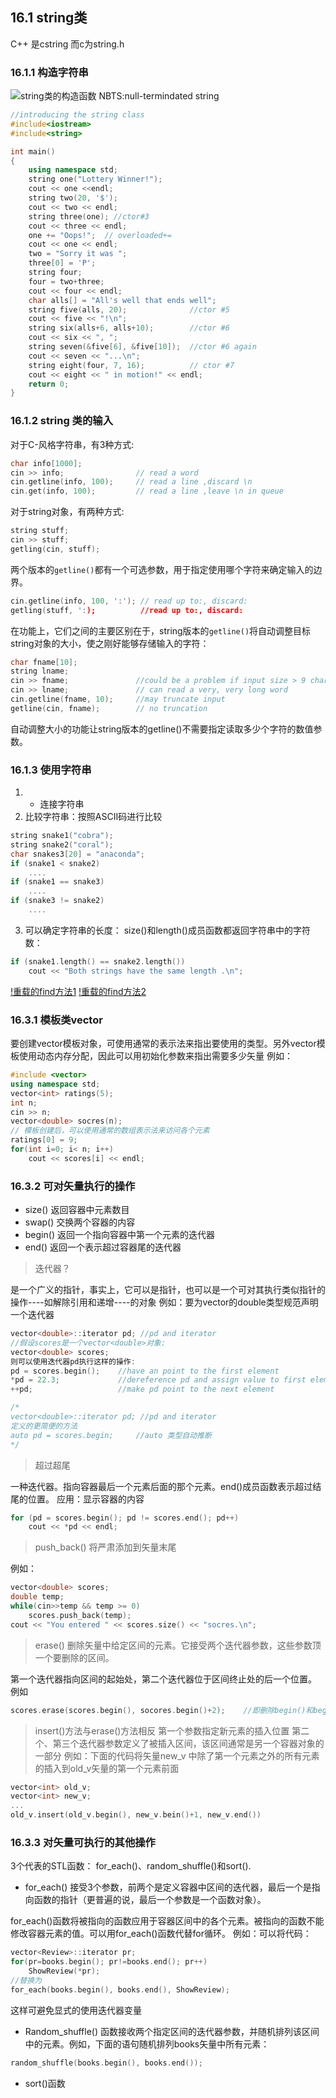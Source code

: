 ## 16.1 string类
C++ 是cstring 而c为string.h
### 16.1.1 构造字符串
![string类的构造函数](https://ae03.alicdn.com/kf/H23285625028a475aadbbc1f81f36f87fv.png)
NBTS:null-termindated string
```cpp
//introducing the string class
#include<iostream>
#include<string>

int main()
{
    using namespace std;
    string one("Lottery Winner!");
    cout << one <<endl;
    string two(20, '$');
    cout << two << endl;
    string three(one); //ctor#3
    cout << three << endl;
    one += "Oops!";  // overloaded+=
    cout << one << endl;
    two = "Sorry it was ";
    three[0] = 'P';
    string four;
    four = two+three;
    cout << four << endl;
    char alls[] = "All's well that ends well";
    string five(alls, 20);              //ctor #5
    cout << five << "!\n";
    string six(alls+6, alls+10);        //ctor #6
    cout << six << ", ";
    string seven(&five[6], &five[10]);  //ctor #6 again
    cout << seven << "...\n";
    string eight(four, 7, 16);          // ctor #7
    cout << eight << " in motion!" << endl;
    return 0;
}
```

### 16.1.2 string 类的输入
对于C-风格字符串，有3种方式:
```cpp
char info[1000];
cin >> info;                // read a word
cin.getline(info, 100);     // read a line ,discard \n
cin.get(info, 100);         // read a line ,leave \n in queue
```
对于string对象，有两种方式:
```cpp
string stuff;
cin >> stuff;
getling(cin, stuff);
```
两个版本的```getline()```都有一个可选参数，用于指定使用哪个字符来确定输入的边界。
```cpp
cin.getline(info, 100, ':'); // read up to:, discard:
getling(stuff, ':);          //read up to:, discard:
```
在功能上，它们之间的主要区别在于，string版本的```getline()```将自动调整目标string对象的大小，使之刚好能够存储输入的字符：
```cpp
char fname[10];
string lname;
cin >> fname;               //could be a problem if input size > 9 characters
cin >> lname;               // can read a very, very long word
cin.getline(fname, 10);     //may truncate input
getline(cin, fname);        // no truncation
```
自动调整大小的功能让string版本的getline()不需要指定读取多少个字符的数值参数。
### 16.1.3 使用字符串
1. + 连接字符串
2. 比较字符串：按照ASCII码进行比较
```cpp
string snake1("cobra");
string snake2("coral");
char snakes3[20] = "anaconda";
if (snake1 < snake2)
    ....
if (snake1 == snake3)
    ....
if (snake3 != snake2)
    ....
```

3. 可以确定字符串的长度：
size()和length()成员函数都返回字符串中的字符数：
```cpp
if (snake1.length() == snake2.length())
    cout << "Both strings have the same length .\n";
```
[!重载的find方法1](https://ae01.alicdn.com/kf/H25bc6ac110574437b2b2c793e867835a7.png)
[!重载的find方法2](https://ae05.alicdn.com/kf/Hbd92a2279e3c43f5b42637e36d2843017.png)

### 16.3.1 模板类vector
要创建vector模板对象，可使用通常的<type>表示法来指出要使用的类型。另外vector模板使用动态内存分配，因此可以用初始化参数来指出需要多少矢量
例如：
```cpp
#include <vector>
using namespace std;
vector<int> ratings(5);
int n;
cin >> n;
vector<double> socres(n);
// 模板创建后，可以使用通常的数组表示法来访问各个元素
ratings[0] = 9;
for(int i=0; i< n; i++)
    cout << scores[i] << endl;
```
### 16.3.2 可对矢量执行的操作
- size() 返回容器中元素数目
- swap() 交换两个容器的内容
- begin() 返回一个指向容器中第一个元素的迭代器
- end() 返回一个表示超过容器尾的迭代器

> 迭代器？

是一个广义的指针，事实上，它可以是指针，也可以是一个可对其执行类似指针的操作----如解除引用和递增----的对象
例如：要为vector的double类型规范声明一个迭代器
```cpp
vector<double>::iterator pd; //pd and iterator
//假设scores是一个vector<double>对象:
vector<double> scores;
则可以使用迭代器pd执行这样的操作:
pd = scores.begin();    //have an point to the first element
*pd = 22.3;             //dereference pd and assign value to first element
++pd;                   //make pd point to the next element

/*
vector<double>::iterator pd; //pd and iterator
定义的更简便的方法
auto pd = scores.begin;     //auto 类型自动推断
*/
```
> 超过超尾

一种迭代器。指向容器最后一个元素后面的那个元素。end()成员函数表示超过结尾的位置。
应用：显示容器的内容
```cpp
for (pd = scores.begin(); pd != scores.end(); pd++)
    cout << *pd << endl;
```
> push_back() 将严肃添加到矢量末尾

例如：
```cpp
vector<double> scores;
double temp;
while(cin>>temp && temp >= 0)
    scores.push_back(temp);
cout << "You entered " << scores.size() << "socres.\n";
```

> erase() 删除矢量中给定区间的元素。它接受两个迭代器参数，这些参数顶一个要删除的区间。

第一个迭代器指向区间的起始处，第二个迭代器位于区间终止处的后一个位置。
例如
```cpp
scores.erase(scores.begin(), socores.begin()+2);    //即删除begin()和begin()+1指向的元素
```

> insert()方法与erase()方法相反
第一个参数指定新元素的插入位置
第二个、第三个迭代器参数定义了被插入区间，该区间通常是另一个容器对象的一部分
例如：下面的代码将矢量new_v 中除了第一个元素之外的所有元素的插入到old_v矢量的第一个元素前面
```cpp
vector<int> old_v;
vector<int> new_v;
...
old_v.insert(old_v.begin(), new_v.bein()+1, new_v.end())
```

### 16.3.3 对矢量可执行的其他操作
3个代表的STL函数：
for_each()、random_shuffle()和sort().
- for_each() 接受3个参数，前两个是定义容器中区间的迭代器，最后一个是指向函数的指针（更普遍的说，最后一个参数是一个函数对象）。

for_each()函数将被指向的函数应用于容器区间中的各个元素。被指向的函数不能修改容器元素的值。可以用for_each()函数代替for循环。
例如：可以将代码：
```cpp
vector<Review>::iterator pr;
for(pr=books.begin(); pr!=books.end(); pr++)
    ShowReview(*pr);
//替换为
for_each(books.begin(), books.end(), ShowReview);
```
这样可避免显式的使用迭代器变量
- Random_shuffle() 函数接收两个指定区间的迭代器参数，并随机排列该区间中的元素。例如，下面的语句随机排列books矢量中所有元素：
```cpp
random_shuffle(books.begin(), books.end());
```

- sort()函数